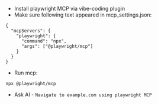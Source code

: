 * Install playwright MCP via vibe-coding plugin
* Make sure following text appeared in mcp_settings.json:
```
{
  "mcpServers": {
    "playwright": {
      "command": "npx",
      "args": ["@playwright/mcp"]
    }
  }
}
```
* Run mcp:
```
npx @playwright/mcp
```
* Ask AI - `Navigate to example.com using playwright MCP`